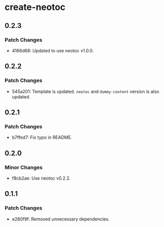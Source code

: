 # create-neotoc

## 0.2.3

### Patch Changes

- 4166d68: Updated to use neotoc v1.0.0.

## 0.2.2

### Patch Changes

- 545a201: Template is updated. `neotoc` and `dummy-content` version is also updated.

## 0.2.1

### Patch Changes

- b7ffed7: Fix typo in README.

## 0.2.0

### Minor Changes

- f8cb2ae: Use neotoc v0.2.2.

## 0.1.1

### Patch Changes

- e280f9f: Removed unnecessary dependencies.

